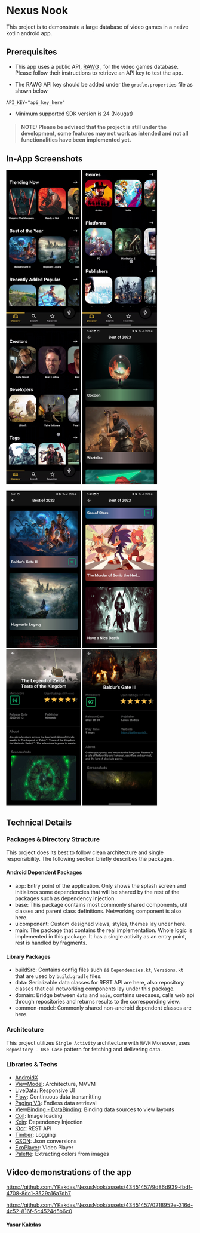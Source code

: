 # Nexus Nook

This project is to demonstrate a large database of video games in a native kotlin android app.

## Prerequisites

-  This app uses a public API, [RAWG](https://rawg.io/apidocs) , for the video games database. Please follow their instructions to retrieve an API key to test the app.

-  The RAWG API key should be added under the ```gradle.properties``` file as shown below
```
API_KEY="api_key_here"
```
- Minimum supported SDK version is 24 (Nougat)

>#### NOTE: Please be advised that the project is still under the development, some features may not work as intended and not all functionalities have been implemented yet.

## In-App Screenshots

<img src="https://raw.githubusercontent.com/YKakdas/ImagesForReadme/main/Homepage_1.jpg?raw=true" width="200" height=420> <img src="https://raw.githubusercontent.com/YKakdas/ImagesForReadme/main/Homepage_2.jpg?raw=true" width="200" height=420> <img src="https://raw.githubusercontent.com/YKakdas/ImagesForReadme/main/Homepage_3.jpg?raw=true" width="200" height=420> <img src="https://raw.githubusercontent.com/YKakdas/ImagesForReadme/f0adbb5554288c79d83f6709355e527a77092d81/Paging_3.jpg?raw=true" width="200" height=420> 

<img src="https://raw.githubusercontent.com/YKakdas/ImagesForReadme/f0adbb5554288c79d83f6709355e527a77092d81/Paging_2.jpg?raw=true" width="200" height=420>  <img src="https://raw.githubusercontent.com/YKakdas/ImagesForReadme/f0adbb5554288c79d83f6709355e527a77092d81/Paging_1.jpg?raw=true" width="200" height=420>  <img src="https://raw.githubusercontent.com/YKakdas/ImagesForReadme/main/GameDetails_2.jpg?raw=true" width="200" height=420> <img src="https://raw.githubusercontent.com/YKakdas/ImagesForReadme/main/DetailPage_1.jpg?raw=true" width="200" height=420>  


## Technical Details

### Packages & Directory Structure

This project does its best to follow clean architecture and single responsibility. The following section briefly describes the packages.

#### Android Dependent Packages

-  app: Entry point of the application. Only shows the splash screen and initializes some dependencies that will be shared by the rest of the packages such as dependency injection.
-  base: This package contains most commonly shared components, util classes and parent class definitions. Networking component is also here.
-  uicomponent: Custom designed views, styles, themes lay under here.
-  main: The package that contains the real implementation. Whole logic is implemented in this package. It has a single activity as an entry point, rest is handled by fragments.

#### Library Packages

-  buildSrc: Contains config files such as ```Dependencies.kt```, ```Versions.kt``` that are used by ```build.gradle``` files.
-  data: Serializable data classes for REST API are here, also repository classes that call networking components lay under this package.
-  domain: Bridge between ```data``` and ```main```, contains usecases, calls web api through repositories and returns results to the corresponding view.
-  common-model: Commonly shared non-android dependent classes are here.

### Architecture

This project utilizes ```Single Activity``` architecture with ```MVVM``` Moreover, uses ```Repository - Use Case``` pattern for fetching and delivering data.


### Libraries & Techs

-  [AndroidX](https://developer.android.com/jetpack/androidx)
-  [ViewModel](https://developer.android.com/reference/androidx/lifecycle/ViewModel): Architecture, MVVM
-  [LiveData](https://developer.android.com/reference/android/arch/lifecycle/LiveData): Responsive UI
-  [Flow](https://developer.android.com/kotlin/flow): Continuous data transmitting
-  [Paging V3](https://developer.android.com/topic/libraries/architecture/paging/v3-overview): Endless data retrieval
-  [ViewBinding - DataBinding](https://developer.android.com/topic/libraries/data-binding): Binding data sources to view layouts
-  [Coil](https://coil-kt.github.io/coil/): Image loading
-  [Koin](https://insert-koin.io/): Dependency Injection
-  [Ktor](https://ktor.io/): REST API
-  [Timber](https://github.com/JakeWharton/timber): Logging
-  [GSON](https://github.com/google/gson): Json conversions
-  [ExoPlayer](https://github.com/google/ExoPlayer): Video Player
-  [Palette](https://developer.android.com/reference/androidx/palette/graphics/Palette): Extracting colors from images

## Video demonstrations of the app

https://github.com/YKakdas/NexusNook/assets/43451457/9d86d939-fbdf-4708-8dc1-3529a16a7db7

https://github.com/YKakdas/NexusNook/assets/43451457/0218952e-316d-4c52-816f-5c4524d5b6c0

#### Yasar Kakdas

